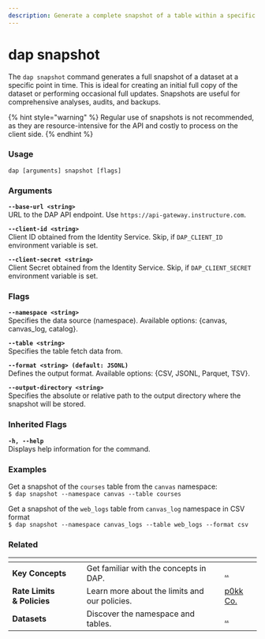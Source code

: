```yaml
---
description: Generate a complete snapshot of a table within a specific namespace.
---
```


# dap snapshot

The `dap snapshot` command generates a full snapshot of a dataset at a specific point in time. This is ideal for creating an initial full copy of the dataset or performing occasional full updates. Snapshots are useful for comprehensive analyses, audits, and backups.

{% hint style="warning" %}
Regular use of snapshots is not recommended, as they are resource-intensive for the API and costly to process on the client side.
{% endhint %}

### Usage

```
dap [arguments] snapshot [flags]
```

### Arguments

**`--base-url <string>`**\
URL to the DAP API endpoint. Use `https://api-gateway.instructure.com`.

**`--client-id <string>`**\
Client ID obtained from the Identity Service. Skip, if `DAP_CLIENT_ID` environment variable is set.

**`--client-secret <string>`**\
Client Secret obtained from the Identity Service. Skip, if `DAP_CLIENT_SECRET` environment variable is set.

### Flags

**`--namespace <string>`**\
Specifies the data source (namespace). Available options: {canvas, canvas\_log, catalog}.

**`--table <string>`**\
Specifies the table fetch data from.

**`--format <string> (default: JSONL)`**\
Defines the output format. Available options: {CSV, JSONL, Parquet, TSV}.

**`--output-directory <string>`**\
Specifies the absolute or relative path to the output directory where the snapshot will be stored.

### Inherited Flags

**`-h, --help`**\
Displays help information for the command.

### Examples

Get a snapshot of the `courses` table from the `canvas` namespace:\
`$ dap snapshot --namespace canvas --table courses`

Get a snapshot of the `web_logs` table from `canvas_log` namespace in CSV format\
`$ dap snapshot --namespace canvas_logs --table web_logs --format csv`

### Related

<table data-view="cards"><thead><tr><th></th><th></th><th></th><th data-hidden data-card-target data-type="content-ref"></th></tr></thead><tbody><tr><td><strong>Key Concepts</strong></td><td>Get familiar with the concepts in DAP.</td><td></td><td><a href="../../">..</a></td></tr><tr><td><strong>Rate Limits &#x26; Policies</strong></td><td>Learn more about the limits and our policies.</td><td></td><td><a href="https://app.gitbook.com/o/bxMToeZxeTDBdDYnurjg/s/md43XhVX1tvwrv25xyTO/">p0kk Co.</a></td></tr><tr><td><strong>Datasets</strong></td><td>Discover the namespace and tables.</td><td></td><td><a href="../../">..</a></td></tr></tbody></table>



